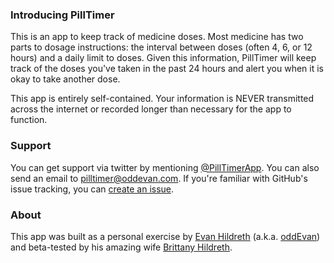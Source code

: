 ### Introducing PillTimer

This is an app to keep track of medicine doses. Most medicine has two parts to dosage instructions: the interval between doses (often 4, 6, or 12 hours) and a daily limit to doses. Given this information, PillTimer will keep track of the doses you've taken in the past 24 hours and alert you when it is okay to take another dose.

This app is entirely self-contained. Your information is NEVER transmitted across the internet or recorded longer than necessary for the app to function.

### Support

You can get support via twitter by mentioning [@PillTimerApp](http://twitter.com/pilltimerapp). You can also send an email to <pilltimer@oddevan.com>. If you're familiar with GitHub's issue tracking, you can [create an issue](http://github.com/oddevan/PillTimer/issues).

### About

This app was built as a personal exercise by [Evan Hildreth](http://eph.me/) (a.k.a. [oddEvan](http://www.oddevan.com/)) and beta-tested by his amazing wife [Brittany Hildreth](http://twitter.com/britthildreth).
